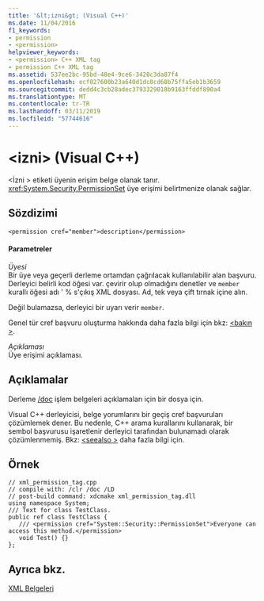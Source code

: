 ```yaml
---
title: '&lt;izni&gt; (Visual C++)'
ms.date: 11/04/2016
f1_keywords:
- permission
- <permission>
helpviewer_keywords:
- <permission> C++ XML tag
- permission C++ XML tag
ms.assetid: 537ee2bc-95bd-48e4-9ce6-3420c3da87f4
ms.openlocfilehash: ecf027600b23a640d1dc0cd68b75ffa5eb1b3659
ms.sourcegitcommit: dedd4c3cb28adec3793329018b9163ffddf890a4
ms.translationtype: MT
ms.contentlocale: tr-TR
ms.lasthandoff: 03/11/2019
ms.locfileid: "57744616"
---
```

# <a name="ltpermissiongt-visual-c"></a>&lt;izni&gt; (Visual C++)

\<İzni > etiketi üyenin erişim belge olanak tanır. <xref:System.Security.PermissionSet> üye erişimi belirtmenize olanak sağlar.

## <a name="syntax"></a>Sözdizimi

```
<permission cref="member">description</permission>
```

#### <a name="parameters"></a>Parametreler

*Üyesi*<br/>
Bir üye veya geçerli derleme ortamdan çağrılacak kullanılabilir alan başvuru. Derleyici belirli kod öğesi var. çevirir olup olmadığını denetler ve `member` kurallı öğesi adı ' % s'çıkış XML dosyası.  Ad, tek veya çift tırnak içine alın.

Değil bulamazsa, derleyici bir uyarı verir `member`.

Genel tür cref başvuru oluşturma hakkında daha fazla bilgi için bkz: [ \<bakın >](../ide/see-visual-cpp.md).

*Açıklaması*<br/>
Üye erişimi açıklaması.

## <a name="remarks"></a>Açıklamalar

Derleme [/doc](../build/reference/doc-process-documentation-comments-c-cpp.md) işlem belgeleri açıklamaları için bir dosya için.

Visual C++ derleyicisi, belge yorumlarını bir geçiş cref başvuruları çözümlemek dener.  Bu nedenle, C++ arama kurallarını kullanarak, bir sembol başvurusu işaretlenir derleyici tarafından bulunamadı olarak çözümlenmemiş. Bkz: [ \<seealso >](../ide/seealso-visual-cpp.md) daha fazla bilgi için.

## <a name="example"></a>Örnek

```
// xml_permission_tag.cpp
// compile with: /clr /doc /LD
// post-build command: xdcmake xml_permission_tag.dll
using namespace System;
/// Text for class TestClass.
public ref class TestClass {
   /// <permission cref="System::Security::PermissionSet">Everyone can access this method.</permission>
   void Test() {}
};
```

## <a name="see-also"></a>Ayrıca bkz.

[XML Belgeleri](../ide/xml-documentation-visual-cpp.md)

